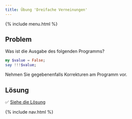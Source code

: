 ```yaml
---
title: Übung 'Dreifache Verneinungen'
---
```


{% include menu.html %}

## Problem

Was ist die Ausgabe des folgenden Programms?

```raku
my $value = False;
say !!!$value;
```

Nehmen Sie gegebenenfalls Korrekturen am Programm vor.

## Lösung

✅ [Siehe die Lösung](solution)

{% include nav.html %}